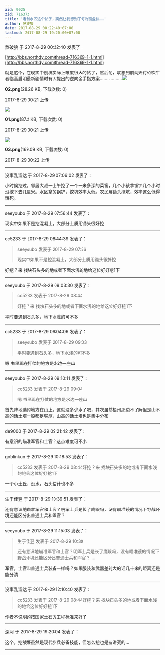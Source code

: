 ```yaml
---
aid: 9025
zid: 716372
title: '看到水区这个帖子，突然让我想到了何为键盘侠……'
author: 煞破狼
date: 2017-08-29 00:22:40+07:00
lastmod: 2017-08-29 19:20:00+07:00
---
```


煞破狼 于 2017-8-29 00:22:40 发表了：

[http://bbs.northdy.com/thread-716369-1-1.html](http://bbs.northdy.com/thread-716369-1-1.html)

就是这个，在现实中刨坑实际上难度很大的帖子，然后呢，联想到前两天讨论吹牛者临高启明最新剧情时有人提出的逆向金手指方案………………![](https://cdn.jsdelivr.net/gh/lzjluzijie/beichao@main/img/002146tb92o23go4grwttt.png)



**02.png**(28.26 KB, 下载次数: 0)



2017-8-29 00:21 上传



![](https://cdn.jsdelivr.net/gh/lzjluzijie/beichao@main/img/002156k1cez88e6c4yh6xz.png)



**01.png**(87.2 KB, 下载次数: 0)



2017-8-29 00:21 上传



![](https://cdn.jsdelivr.net/gh/lzjluzijie/beichao@main/img/002231kcmee0ms8z5kc45n.png)



**03.png**(169.09 KB, 下载次数: 0)



2017-8-29 00:22 上传

---------

没事乱溜达 于 2017-8-29 07:06:02 发表了：

小时候挖过。邻居大叔一上午挖了一个一米多深的菜窖，几个小孩拿锅铲几个小时没挖下去几厘米。水区拿的锅铲，挖坑效率太低。农民用锄头挖坑，效率这么低得饿死。

---------

seeyoubo 于 2017-8-29 07:56:44 发表了：

现实中如果不是挖混凝土，大部分土质用锄头很好挖

---------

cc5233 于 2017-8-29 08:44:39 发表了：

> seeyoubo 发表于 2017-8-29 07:56
> 
> 现实中如果不是挖混凝土，大部分土质用锄头很好挖



好挖？来 找块石头多的地或者下面水浅的地给这位好好挖1下

---------

seeyoubo 于 2017-8-29 09:03:30 发表了：

> cc5233 发表于 2017-8-29 08:44
> 
> 好挖？来 找块石头多的地或者下面水浅的地给这位好好挖1下



平时要遇到石头多，地下水浅的可不多

---------

cc5233 于 2017-8-29 09:04:06 发表了：

> seeyoubo 发表于 2017-8-29 09:03
> 
> 平时要遇到石头多，地下水浅的可不多



嗯 书里现在打仗的地方是水边一座山

---------

seeyoubo 于 2017-8-29 09:10:11 发表了：

> cc5233 发表于 2017-8-29 09:04
> 
> 嗯 书里现在打仗的地方是水边一座山



首先阵地选的地方在山上，这就没多少水了吧，其次虽然梧州那边不了解但是山不高的话土壤一般都足够厚，山高的话土壤也是集中分布

---------

de9000 于 2017-8-29 09:21:42 发表了：

有意识的瞄准军官和士官？这点难度可不小

---------

goblinkun 于 2017-8-29 10:18:53 发表了：

> cc5233 发表于 2017-8-29 08:44好挖？来 找块石头多的地或者下面水浅的地给这位好好挖1下



一个小土丘，没水，石头估计也不多

---------

生于佳翌 于 2017-8-29 10:39:51 发表了：

还有意识地瞄准军官和士官？明军士兵是长了鹰眼吗，没有瞄准镜的情况下野战环境还能区分出普通士兵和军官？

---------

seeyoubo 于 2017-8-29 11:15:03 发表了：

> 生于佳翌 发表于 2017-8-29 10:39
> 
> 还有意识地瞄准军官和士官？明军士兵是长了鹰眼吗，没有瞄准镜的情况下野战环境还能区分出普通士兵和军官？ ...



军官，士官和普通士兵装备一样吗？如果服装和武器差别大的话几十米的距离还是能分清

---------

没事乱溜达 于 2017-8-29 12:10:40 发表了：

> cc5233 发表于 2017-8-29 08:44好挖？来 找块石头多的地或者下面水浅的地给这位好好挖1下



作者不说明的按国家土石方工程标准来好了

---------

深河 于 2017-8-29 19:20:04 发表了：

这个，挖战壕虽然是现代步兵必备技能，但怎么挖也是有讲究的…

---------


